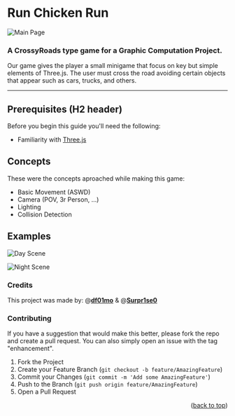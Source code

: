 
# Run Chicken Run 

![Main Page](https://github.com/Surpr1se0/RunChickenRun/assets/86316775/43284309-e879-41e7-ab95-baf74f540ead "Main Page")

### A CrossyRoads type game for a Graphic Computation Project.

Our game gives the player a small minigame that focus on key but simple elements of Three.js. The user must cross the road avoiding certain objects that appear such as cars, trucks, and others. 

---
## Prerequisites (H2 header)

Before you begin this guide you'll need the following:

- Familiarity with [Three.js](https://threejs.org/)


## Concepts
These were the concepts aproached while making this game: 

- Basic Movement (ASWD)
- Camera (POV, 3r Person, ...)
- Lighting 
- Collision Detection

## Examples
![Day Scene](https://github.com/Surpr1se0/RunChickenRun/assets/86316775/805b38a5-bffe-4cf7-b679-e1d429ff78a4 "Day Scene")

![Night Scene](https://github.com/Surpr1se0/RunChickenRun/assets/86316775/de5af6fd-a3e9-4597-b0bc-b6630a63084e "Night Scene")

### Credits
This project was made by: 
@[**df01mo**](https://github.com/df01mo)
& @[**Surpr1se0**](https://github.com/Surpr1se0)

### Contributing

If you have a suggestion that would make this better, please fork the repo and create a pull request. You can also simply open an issue with the tag "enhancement".

1. Fork the Project
2. Create your Feature Branch (`git checkout -b feature/AmazingFeature`)
3. Commit your Changes (`git commit -m 'Add some AmazingFeature'`)
4. Push to the Branch (`git push origin feature/AmazingFeature`)
5. Open a Pull Request

<p align="right">(<a href="#top">back to top</a>)</p>
